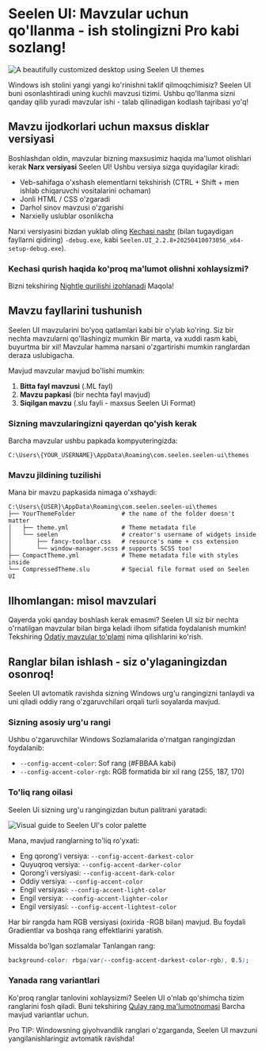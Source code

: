 # Seelen UI: Mavzular uchun qo'llanma - ish stolingizni Pro kabi sozlang!

![A beautifully customized desktop using Seelen UI themes](https://raw.githubusercontent.com/Seelen-Inc/sl-blogs/refs/heads/master/blog/seelen-ui-theme-tutorial/image.png)

Windows ish stolini yangi yangi ko'rinishni taklif qilmoqchimisiz? Seelen UI
buni osonlashtiradi uning kuchli mavzusi tizimi. Ushbu qo'llanma sizni qanday
qilib yuradi mavzular ishi - talab qilinadigan kodlash tajribasi yo'q!

## Mavzu ijodkorlari uchun maxsus disklar versiyasi

Boshlashdan oldin, mavzular bizning maxsusimiz haqida ma'lumot olishlari kerak
**Narx versiyasi** Seelen UI! Ushbu versiya sizga quyidagilar kiradi:

- Veb-sahifaga o'xshash elementlarni tekshirish (CTRL + Shift + men ishlab
  chiqaruvchi vositalarini ochaman)
- Jonli HTML / CSS o'zgaradi
- Darhol sinov mavzusi o'zgarishi
- Narxielly uslublar osonlikcha

Narxi versiyasini bizdan yuklab oling
[Kechasi nashr](https://seelen.io/apps/seelen-ui/releases/nightly) (bilan
tugaydigan fayllarni qidiring) `-debug.exe`, kabi
`Seelen.UI_2.2.8+20250410073056_x64-setup-debug.exe`).

### Kechasi qurish haqida ko'proq ma'lumot olishni xohlaysizmi?

Bizni tekshiring
[Nightle qurilishi izohlanadi](https://seelen.io/blog/seelen-ui-nightly) Maqola!

## Mavzu fayllarini tushunish

Seelen UI mavzularini bo'yoq qatlamlari kabi bir o'ylab ko'ring. Siz bir nechta
mavzularni qo'llashingiz mumkin Bir marta, va xuddi rasm kabi, buyurtma bir xil!
Mavzular hamma narsani o'zgartirishi mumkin ranglardan deraza uslubigacha.

Mavjud mavzular mavjud bo'lishi mumkin:

1. **Bitta fayl mavzusi** (.ML fayl)
2. **Mavzu papkasi** (bir nechta fayl mavjud)
3. **Siqilgan mavzu** (.slu fayli - maxsus Seelen Ui Format)

### Sizning mavzularingizni qayerdan qo'yish kerak

Barcha mavzular ushbu papkada kompyuteringizda:

```text
C:\Users\{YOUR_USERNAME}\AppData\Roaming\com.seelen.seelen-ui\themes
```

### Mavzu jildining tuzilishi

Mana bir mavzu papkasida nimaga o'xshaydi:

```text
C:\Users\{USER}\AppData\Roaming\com.seelen.seelen-ui\themes
├── YourThemeFolder             # the name of the folder doesn't matter
│   ├── theme.yml               # Theme metadata file
│   └── seelen                  # creator's username of widgets inside
│       ├── fancy-toolbar.css   # resource's name + css extension
│       └── window-manager.scss # supports SCSS too!
├── CompactTheme.yml            # Theme metadata file with styles inside
└── CompressedTheme.slu         # Special file format used on Seelen UI
```

## Ilhomlangan: misol mavzulari

Qayerda yoki qanday boshlash kerak emasmi? Seelen UI siz bir nechta o'rnatilgan
mavzular bilan birga keladi ilhom sifatida foydalanish mumkin! Tekshiring
[Odatiy mavzular to'plami](https://github.com/eythaann/Seelen-UI/tree/master/static/themes)
nima qilishlarini ko'rish.

## Ranglar bilan ishlash - siz o'ylaganingizdan osonroq!

Seelen UI avtomatik ravishda sizning Windows urg'u rangingizni tanlaydi va uni
qiladi oddiy rang o'zgaruvchilari orqali turli soyalarda mavjud.

### Sizning asosiy urg'u rangi

Ushbu o'zgaruvchilar Windows Sozlamalarida o'rnatgan rangingizdan foydalanib:

- `--config-accent-color`: Sof rang (#FBBAA kabi)
- `--config-accent-color-rgb`: RGB formatida bir xil rang (255, 187, 170)

### To'liq rang oilasi

Seelen Ui sizning urg'u rangingizdan butun palitrani yaratadi:

![Visual guide to Seelen UI's color palette](https://raw.githubusercontent.com/Seelen-Inc/sl-blogs/refs/heads/master/blog/seelen-ui-theme-tutorial/colors.png)

Mana, mavjud ranglarning to'liq ro'yxati:

- Eng qorong'i versiya: `--config-accent-darkest-color`
- Quyuqroq versiya: `--config-accent-darker-color`
- Qorong'i versiyasi: `--config-accent-dark-color`
- Oddiy versiya: `--config-accent-color`
- Engil versiyasi: `--config-accent-light-color`
- Engil versiya: `--config-accent-lighter-color`
- Engil versiyasi: `--config-accent-lightest-color`

Har bir rangda ham RGB versiyasi (oxirida -RGB bilan) mavjud. Bu foydali
Gradientlar va boshqa rang effektlarini yaratish.

Missalda bo'lgan sozlamalar Tanlangan rang:

```css
background-color: rbga(var(--config-accent-darkest-color-rgb), 0.5);
```

### Yanada rang variantlari

Ko'proq ranglar tanlovini xohlaysizmi? Seelen UI o'nlab qo'shimcha tizim
ranglarini fosh qiladi. Buni tekshiring
[Qulay rang ma'lumotnomasi](https://gist.github.com/eythaann/cd9a3cda0206ce23a17f5ea00ec2ba06)
Barcha mavjud variantlar uchun.

Pro TIP: Windowsning giyohvandlik ranglari o'zgarganda, Seelen UI mavzuni
yangilanishlaringiz avtomatik ravishda!
